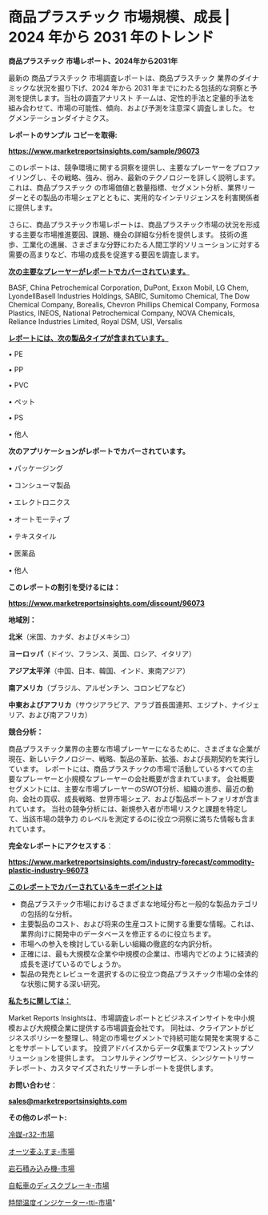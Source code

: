 # 商品プラスチック 市場規模、成長 | 2024 年から 2031 年のトレンド

<strong>商品プラスチック 市場レポート、2024年から2031年</strong>

最新の 商品プラスチック 市場調査レポートは、商品プラスチック 業界のダイナミックな状況を掘り下げ、2024 年から 2031 年までにわたる包括的な洞察と予測を提供します。当社の調査アナリスト チームは、定性的手法と定量的手法を組み合わせて、市場の可能性、傾向、および予測を注意深く調査しました。 セグメンテーションダイナミクス。



<strong>レポートのサンプル コピーを取得:</strong> <a href=https://www.marketreportsinsights.com/sample/96073>

<strong><u>https://www.marketreportsinsights.com/sample/96073</u></strong></a>

このレポートは、競争環境に関する洞察を提供し、主要なプレーヤーをプロファイリングし、その戦略、強み、弱み、最新のテクノロジーを詳しく説明します。 これは、商品プラスチック の市場価値と数量指標、セグメント分析、業界リーダーとその製品の市場シェアとともに、実用的なインテリジェンスを利害関係者に提供します。

さらに、商品プラスチック市場レポートは、商品プラスチック市場の状況を形成する主要な市場推進要因、課題、機会の詳細な分析を提供します。 技術の進歩、工業化の進展、さまざまな分野にわたる人間工学的ソリューションに対する需要の高まりなど、市場の成長を促進する要因を調査します。



<strong><u>次の主要なプレーヤーがレポートでカバーされています。</u></strong>

BASF, China Petrochemical Corporation, DuPont, Exxon Mobil, LG Chem, LyondellBasell Industries Holdings, SABIC, Sumitomo Chemical, The Dow Chemical Company, Borealis, Chevron Phillips Chemical Company, Formosa Plastics, INEOS, National Petrochemical Company, NOVA Chemicals, Reliance Industries Limited, Royal DSM, USI, Versalis



<strong><u><b>レポートには、次の製品タイプが含まれています。</b></u></strong>

• PE

• PP

• PVC

• ペット

• PS

• 他人



<strong><b>次のアプリケーションがレポートでカバーされています。</b></strong>

• パッケージング

• コンシューマ製品

• エレクトロニクス

• オートモーティブ

• テキスタイル

• 医薬品

• 他人



<strong><b>このレポートの割引を受けるには：</b></strong><a href=https://www.marketreportsinsights.com/discount/96073>

<strong><u>https://www.marketreportsinsights.com/discount/96073</u></strong></a>



<strong>地域別：</strong>



<strong>北米</strong>（米国、カナダ、およびメキシコ）



<strong>ヨーロッパ</strong>（ドイツ、フランス、英国、ロシア、イタリア）



<strong>アジア太平洋</strong>（中国、日本、韓国、インド、東南アジア）



<strong>南アメリカ</strong>（ブラジル、アルゼンチン、コロンビアなど）



<strong>中東およびアフリカ</strong>（サウジアラビア、アラブ首長国連邦、エジプト、ナイジェリア、および南アフリカ）



<strong>競合分析：</strong>

商品プラスチック業界の主要な市場プレーヤーになるために、さまざまな企業が現在、新しいテクノロジー、戦略、製品の革新、拡張、および長期契約を実行しています。 レポートには、商品プラスチックの市場で活動しているすべての主要なプレーヤーと小規模なプレーヤーの会社概要が含まれています。 会社概要セグメントには、主要な市場プレーヤーのSWOT分析、組織の進歩、最近の動向、会社の買収、成長戦略、世界市場シェア、および製品ポートフォリオが含まれています。 当社の競争分析には、新規参入者が市場リスクと課題を特定して、当該市場の競争力 のレベルを測定するのに役立つ洞察に満ちた情報も含まれています。



<strong>完全なレポートにアクセスする</strong>：

<a href=https://www.marketreportsinsights.com/industry-forecast/commodity-plastic-industry-96073>

<strong><u>https://www.marketreportsinsights.com/industry-forecast/commodity-plastic-industry-96073</u></strong></a>



<strong><u><b>このレポートでカバーされているキーポイントは</b></u></strong>
<ul>
  <li>商品プラスチック市場におけるさまざまな地域分布と一般的な製品カテゴリの包括的な分析。</li>
  <li>主要製品のコスト、および将来の生産コストに関する重要な情報。これは、業界向けに開発中のデータベースを修正するのに役立ちます。</li>
  <li>市場への参入を検討している新しい組織の徹底的な内訳分析。</li>
  <li>正確には、最も大規模な企業や中規模の企業は、市場内でどのように経済的成長を遂げているのでしょうか。</li>
  <li>製品の発売とレビューを選択するのに役立つ商品プラスチック市場の全体的な状態に関する深い研究。</li>
</ul>


<strong><u><b>私たちに関しては：</b></u></strong>

Market Reports Insightsは、市場調査レポートとビジネスインサイトを中小規模および大規模企業に提供する市場調査会社です。 同社は、クライアントがビジネスポリシーを整理し、特定の市場セグメントで持続可能な開発を実現することをサポートしています。 投資アドバイスからデータ収集までワンストップソリューションを提供します。 コンサルティングサービス、シンジケートリサーチレポート、カスタマイズされたリサーチレポートを提供します。



<strong><b>お問い合わせ</b></strong>：

<a href=mailto:sales@marketreportsinsights.com>

<strong><u>sales@marketreportsinsights.com</u></strong></a>



<strong>その他のレポート:</strong>

<a href=https://www.linkedin.com/pulse/冷媒-r32-市場-2030-年までの需要に焦点を当てた-2023-年調査レポート-pr-news-hub-nurff/>冷媒-r32-市場</a>

<a href=https://www.linkedin.com/pulse/オーツ麦ふすま-市場-2023-年のダイナミクスとビジネストレンド-2030-pr-news-hub-blf9f/>オーツ麦ふすま-市場</a>

<a href=https://www.linkedin.com/pulse/岩石積み込み機-市場-2023-最新の-cagr-および成長分析-2030-pr-news-hub-ilyaf/>岩石積み込み機-市場</a>

<a href=https://www.linkedin.com/pulse/自転車のディスクブレーキ-市場-2023-競争分析と事業成長-2030-pr-news-hub-brr4f/>自転車のディスクブレーキ-市場</a>

<a href=https://www.linkedin.com/pulse/時間温度インジケーター-tti-市場-2023-総利益と主要ベンダー-2030-5fltf/>時間温度インジケーター-tti-市場</a>"
